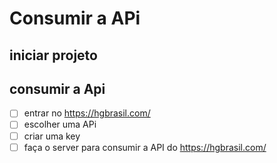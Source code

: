 # Consumir a APi
## iniciar projeto
## consumir a Api
- [ ] entrar no  https://hgbrasil.com/
- [ ] escolher uma APi
- [ ] criar uma key
- [ ] faça o server para consumir a API do https://hgbrasil.com/
